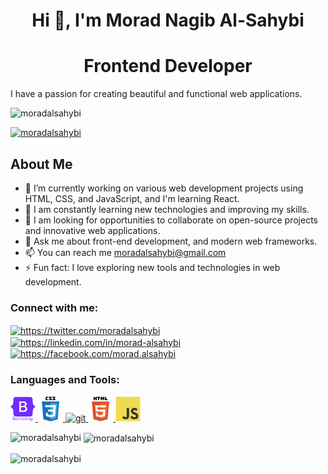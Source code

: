 <h1 align="center">Hi 👋, I'm Morad Nagib Al-Sahybi</h1>

<h1 align="center">Frontend Developer</h1>

I have a passion for creating beautiful and functional web applications.

<p align="left"> <img src="https://komarev.com/ghpvc/?username=moradalsahybi&label=Profile%20views&color=0e75b6&style=flat" alt="moradalsahybi" /> </p>

<p align="left"> <a href="https://github.com/ryo-ma/github-profile-trophy"><img src="https://github-profile-trophy.vercel.app/?username=moradalsahybi" alt="moradalsahybi" /></a> </p>


## About Me
- 🔭 I’m currently working on various web development projects using HTML, CSS, and JavaScript, and I'm learning React.
- 🌱 I am constantly learning new technologies and improving my skills.
- 👯 I am looking for opportunities to collaborate on open-source projects and innovative web applications.
- 💬 Ask me about front-end development, and modern web frameworks.
- 📫 You can reach me moradalsahybi@gmail.com
- ⚡ Fun fact: I love exploring new tools and technologies in web development.

<h3 align="left">Connect with me:</h3>
<p align="left">
<a href="https://twitter.com/https://twitter.com/moradalsahybi" target="blank"><img align="center" src="https://raw.githubusercontent.com/rahuldkjain/github-profile-readme-generator/master/src/images/icons/Social/twitter.svg" alt="https://twitter.com/moradalsahybi" height="30" width="40" /></a>
<a href="https://linkedin.com/in/https://linkedin.com/in/morad-alsahybi" target="blank"><img align="center" src="https://raw.githubusercontent.com/rahuldkjain/github-profile-readme-generator/master/src/images/icons/Social/linked-in-alt.svg" alt="https://linkedin.com/in/morad-alsahybi" height="30" width="40" /></a>
<a href="https://fb.com/https://facebook.com/morad.alsahybi" target="blank"><img align="center" src="https://raw.githubusercontent.com/rahuldkjain/github-profile-readme-generator/master/src/images/icons/Social/facebook.svg" alt="https://facebook.com/morad.alsahybi" height="30" width="40" /></a>
</p>

<h3 align="left">Languages and Tools:</h3>
<p align="left"> <a href="https://getbootstrap.com" target="_blank" rel="noreferrer"> <img src="https://raw.githubusercontent.com/devicons/devicon/master/icons/bootstrap/bootstrap-plain-wordmark.svg" alt="bootstrap" width="40" height="40"/> </a> <a href="https://www.w3schools.com/css/" target="_blank" rel="noreferrer"> <img src="https://raw.githubusercontent.com/devicons/devicon/master/icons/css3/css3-original-wordmark.svg" alt="css3" width="40" height="40"/> </a> <a href="https://git-scm.com/" target="_blank" rel="noreferrer"> <img src="https://www.vectorlogo.zone/logos/git-scm/git-scm-icon.svg" alt="git" width="40" height="40"/> </a> <a href="https://www.w3.org/html/" target="_blank" rel="noreferrer"> <img src="https://raw.githubusercontent.com/devicons/devicon/master/icons/html5/html5-original-wordmark.svg" alt="html5" width="40" height="40"/> </a> <a href="https://developer.mozilla.org/en-US/docs/Web/JavaScript" target="_blank" rel="noreferrer"> <img src="https://raw.githubusercontent.com/devicons/devicon/master/icons/javascript/javascript-original.svg" alt="javascript" width="40" height="40"/> </a> </p>

<p><img align="left" src="https://github-readme-stats.vercel.app/api/top-langs?username=moradalsahybi&show_icons=true&locale=en&layout=compact" alt="moradalsahybi" /></p>

<p>&nbsp;<img align="center" src="https://github-readme-stats.vercel.app/api?username=moradalsahybi&show_icons=true&locale=en" alt="moradalsahybi" /></p>

<p><img align="center" src="https://github-readme-streak-stats.herokuapp.com/?user=moradalsahybi&" alt="moradalsahybi" /></p>
